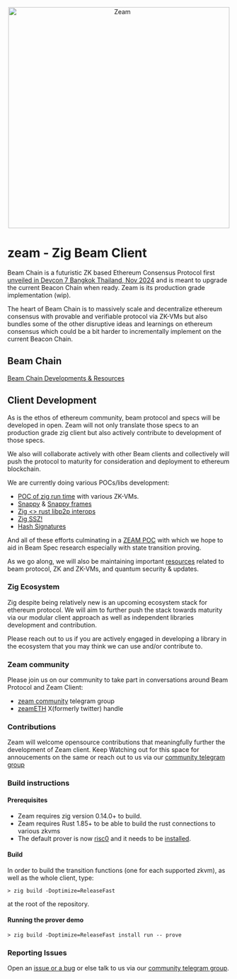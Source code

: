 <p align="center"><a href="https://github.com/blockblaz/zeam"><img width="500" title="Zeam" src='assets/zeam-logo.png' /></a></p>

# zeam - Zig Beam Client

Beam Chain is a futuristic ZK based Ethereum Consensus Protocol first [unveiled in Devcon 7 Bangkok Thailand, Nov 2024](https://www.youtube.com/watch?v=Gjuenkv1zrw)
and is meant to upgrade the current Beacon Chain when ready. Zeam is its production grade implementation (wip).

The heart of Beam Chain is to massively scale and decentralize ethereum consensus with provable and verifiable
protocol via ZK-VMs but also bundles some of the other disruptive ideas and learnings on ethereum consensus which 
could be a bit harder to incrementally implement on the current Beacon Chain.

## Beam Chain

[Beam Chain Developments & Resources](./resources/beam.md)

## Client Development

As is the ethos of ethereum community, beam protocol and specs will be developed in open. Zeam will not only
translate those specs to an production grade zig client but also actively contribute to development of those
specs.

We also will collaborate actively with other Beam clients and collectively will push the protocol to maturity
for consideration and deployment to ethereum blockchain.

We are currently doing various POCs/libs development:

 - [POC of zig run time](https://github.com/blockblaz/zeam-runtime) with various ZK-VMs.
 - [Snappy](https://github.com/blockblaz/zig-snappy) & [Snappy frames](https://github.com/blockblaz/snappyframesz)
 - [Zig <> rust libp2p interops](https://github.com/blockblaz/zig-libp2p-pocs)
 - [Zig SSZ!](https://github.com/blockblaz/ssz.zig)
 - [Hash Signatures](https://github.com/blockblaz/hash-sigz)

And all of these efforts culminating in a [ZEAM POC](./resources/zeam.md) with which we hope to aid in Beam Spec
research especially with state transition proving.

As we go along, we will also be maintaining important [resources](./resources/) related to beam protocol, ZK and
ZK-VMs, and quantum security & updates.

### Zig Ecosystem

Zig despite being relatively new is an upcoming ecosystem stack for ethereum protocol. We will aim to further push
the stack towards maturity via our modular client approach as well as independent libraries development and
contribution.

Please reach out to us if you are actively engaged in developing a library in the ecosystem that you may think
we can use and/or contribute to.

### Zeam community

Please join us on our community to take part in conversations around Beam Protocol and Zeam Client:

- [zeam community](https://t.me/zeamETH) telegram group
- [zeamETH](https://x.com/zeamETH) X(formerly twitter) handle

### Contributions

Zeam will welcome opensource contributions that meaningfully further the development of Zeam client. Keep Watching
out for this space for annoucements on the same or reach out to us via our [community telegram group](https://t.me/zeamETH)

### Build instructions


#### Prerequisites

 - Zeam requires zig version 0.14.0+ to build.
 - Zeam requires Rust 1.85+ to be able to build the rust connections to various zkvms
 - The default prover is now [risc0](github.com/risc0/risc0) and it needs to be [installed](https://dev.risczero.com/api/zkvm/install).

#### Build

In order to build the transition functions (one for each supported zkvm), as well as the whole client, type:

```
> zig build -Doptimize=ReleaseFast
```

at the root of the repository.

#### Running the prover demo

```
> zig build -Doptimize=ReleaseFast install run -- prove
```

### Reporting Issues

Open an [issue or a bug](https://github.com/blockblaz/zeam/issues/new) or else talk to us via our [community telegram group](https://t.me/zeamETH).
